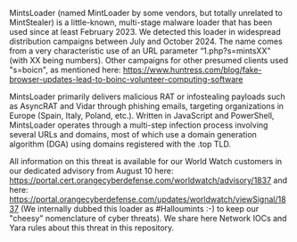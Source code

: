 
MintsLoader (named MintLoader by some vendors, but totally unrelated to MintStealer) is a little-known, multi-stage malware loader that has been used since at least February 2023. We detected this loader in widespread distribution campaigns between July and October 2024. The name comes from a very characteristic use of an URL parameter “1.php?s=mintsXX" (with XX being numbers). Other campaigns for other presumed clients used "s=boicn", as mentioned here:
https://www.huntress.com/blog/fake-browser-updates-lead-to-boinc-volunteer-computing-software

MintsLoader primarily delivers malicious RAT or infostealing payloads such as AsyncRAT and Vidar through phishing emails, targeting organizations in Europe (Spain, Italy, Poland, etc.). Written in JavaScript and PowerShell, MintsLoader operates through a multi-step infection process involving several URLs and domains, most of which use a domain generation algorithm (DGA) using domains registered with the .top TLD.

All information on this threat is available for our World Watch customers in our dedicated advisory from August 10 here: https://portal.cert.orangecyberdefense.com/worldwatch/advisory/1837 and here: https://portal.orangecyberdefense.com/updates/worldwatch/viewSignal/1837 
(We internally dubbed this loader as #Halloumints :-) to keep our "cheesy" nomenclature of cyber threats).
We share here Network IOCs and Yara rules about this threat in this repository.

